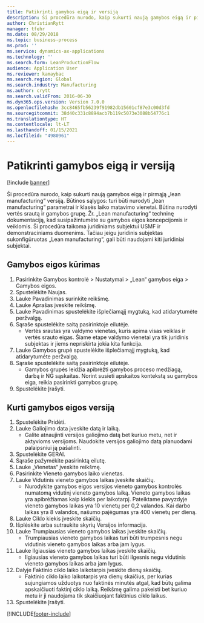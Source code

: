 ```yaml
---
title: Patikrinti gamybos eigą ir versiją
description: Ši procedūra nurodo, kaip sukurti naują gamybos eigą ir pirmąją „lean manufacturing“ versiją.
author: ChristianRytt
manager: tfehr
ms.date: 08/29/2018
ms.topic: business-process
ms.prod: ''
ms.service: dynamics-ax-applications
ms.technology: ''
ms.search.form: LeanProductionFlow
audience: Application User
ms.reviewer: kamaybac
ms.search.region: Global
ms.search.industry: Manufacturing
ms.author: crytt
ms.search.validFrom: 2016-06-30
ms.dyn365.ops.version: Version 7.0.0
ms.openlocfilehash: 3cc8465fb56239f91982db15601cf87e3c00d3fd
ms.sourcegitcommit: 38d40c331c8894acb7b119c5073e3088b54776c1
ms.translationtype: HT
ms.contentlocale: lt-LT
ms.lasthandoff: 01/15/2021
ms.locfileid: "4980961"
---
```

# <a name="validate-a-production-flow-and-version"></a>Patikrinti gamybos eigą ir versiją

[!include [banner](../../includes/banner.md)]

Ši procedūra nurodo, kaip sukurti naują gamybos eigą ir pirmąją „lean manufacturing“ versiją. Būtinos sąlygos: turi būti nurodyti „lean manufacturing“ parametrai ir klasės laiko matavimo vienetai. Būtina nurodyti vertės srautą ir gamybos grupę. Žr. „Lean manufacturing“ techninę dokumentaciją, kad susipažintumėte su gamybos eigos koncepcijomis ir veiklomis. Ši procedūra taikoma juridiniams subjektui USMF ir demonstraciniams duomenims. Tačiau jeigu juridinis subjektas sukonfigūruotas „Lean manufacturing“, gali būti naudojami kiti juridiniai subjektai.


## <a name="create-a-production-flow"></a>Gamybos eigos kūrimas
1. Pasirinkite Gamybos kontrolė > Nustatymai > „Lean“ gamybos eiga > Gamybos eigos.
2. Spustelėkite Naujas.
3. Lauke Pavadinimas surinkite reikšmę.
4. Lauke Aprašas įveskite reikšmę.
5. Lauke Pavadinimas spustelėkite išplečiamąjį mygtuką, kad atidarytumėte peržvalgą.
6. Sąraše spustelėkite saitą pasirinktoje eilutėje.
    * Vertės srautas yra valdymo vienetas, kuris apima visas veiklas ir vertės srauto eigas.   Šiame etape valdymo vienetai yra tik juridinis subjektas ir jiems nepriskirta jokia kita funkcija.  
7. Lauke Gamybos grupė spustelėkite išplečiamąjį mygtuką, kad atidarytumėte peržvalgą.
8. Sąraše spustelėkite saitą pasirinktoje eilutėje.
    * Gamybos grupės leidžia apibrėžti gamybos proceso medžiagą, darbą ir NG sąskaitas. Norint susieti apskaitos kontekstą su gamybos eiga, reikia pasirinkti gamybos grupę.  
9. Spustelėkite Įrašyti.

## <a name="create-a-production-flow-version"></a>Kurti gamybos eigos versiją
1. Spustelėkite Pridėti.
2. Lauke Galiojimo data įveskite datą ir laiką.
    * Galite atnaujinti versijos galiojimo datą bet kuriuo metu, net ir aktyvioms versijoms. Naudokite versijos galiojimo datą planuodami palaipsniui ją pašalinti.  
3. Spustelėkite GERAI.
4. Sąraše pažymėkite pasirinktą eilutę.
5. Lauke „Vienetas“ įveskite reikšmę.
6. Pasirinkite Vieneto gamybos laiko vienetas.
7. Lauke Vidutinis vieneto gamybos laikas įveskite skaičių.
    * Nurodykite gamybos eigos versijos vieneto gamybos kontrolės numatomą vidutinį vieneto gamybos laiką.   Vieneto gamybos laikas yra apibrėžiamas kaip kiekis per laikotarpį.  Pateiktame pavyzdyje vieneto gamybos laikas yra 10 vienetų per 0,2 valandos. Kai darbo laikas yra 8 valandos, našumo pajėgumas yra 400 vienetų per dieną.  
8. Lauke Ciklo kiekis įveskite skaičių.
9. Išplėskite arba sutraukite skyrių Versijos informacija.
10. Lauke Trumpiausias vieneto gamybos laikas įveskite skaičių.
    * Trumpiausias vieneto gamybos laikas turi būti trumpesnis negu vidutinis vieneto gamybos laikas arba jam lygus.  
11. Lauke Ilgiausias vieneto gamybos laikas įveskite skaičių.
    * Ilgiausias vieneto gamybos laikas turi būti ilgesnis negu vidutinis vieneto gamybos laikas arba jam lygus.  
12. Dalyje Faktinio ciklo laiko laikotarpis įveskite dienų skaičių.
    * Faktinio ciklo laiko laikotarpis yra dienų skaičius, per kurias sujungiamos užduotys nuo faktinės minutės atgal, kad būtų galima apskaičiuoti faktinį ciklo laiką. Reikšmę galima pakeisti bet kuriuo metu ir ji naudojama tik skaičiuojant faktinius ciklo laikus.  
13. Spustelėkite Įrašyti.



[!INCLUDE[footer-include](../../../includes/footer-banner.md)]